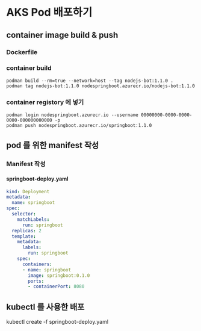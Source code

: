 # AKS Pod 배포하기

## container image build & push
### Dockerfile
### container build
```
podman build --rm=true --network=host --tag nodejs-bot:1.1.0 .
podman tag nodejs-bot:1.1.0 nodespringboot.azurecr.io/nodejs-bot:1.1.0
```

### container registory 에 넣기
```
podman login nodespringboot.azurecr.io --username 00000000-0000-0000-0000-000000000000 -p
podman push nodespringboot.azurecr.io/springboot:1.1.0
```

## pod 를 위한 manifest 작성
### Manifest 작성
#### springboot-deploy.yaml
```yaml
kind: Deployment
metadata:
  name: springboot
spec:
  selector:
    matchLabels:
      run: springboot
  replicas: 2
  template:
    metadata:
      labels:
        run: springboot
    spec:
      containers:
      - name: springboot
        image: springboot:0.1.0
        ports:
        - containerPort: 8080
```

## kubectl 를 사용한 배포
kubectl create -f springboot-deploy.yaml
```
```

